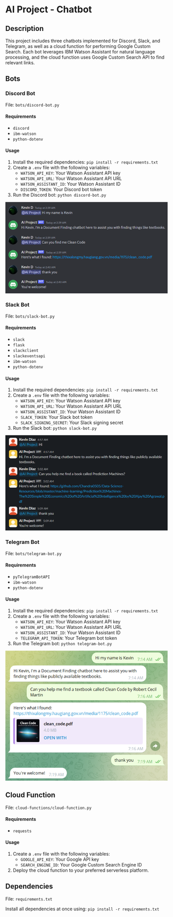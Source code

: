 # AI Project - Chatbot

## Description

This project includes three chatbots implemented for Discord, Slack, and Telegram, as well as a cloud function for performing Google Custom Search. Each bot leverages IBM Watson Assistant for natural language processing, and the cloud function uses Google Custom Search API to find relevant links.

## Bots

### Discord Bot

File: `bots/discord-bot.py`

#### Requirements

- `discord`
- `ibm-watson`
- `python-dotenv`

#### Usage

1. Install the required dependencies: `pip install -r requirements.txt`
2. Create a `.env` file with the following variables:
    - `WATSON_API_KEY`: Your Watson Assistant API key
    - `WATSON_API_URL`: Your Watson Assistant API URL
    - `WATSON_ASSISTANT_ID`: Your Watson Assistant ID
    - `DISCORD_TOKEN`: Your Discord bot token
3. Run the Discord bot: `python discord-bot.py`

![Discord Bot](public/screenshots/Screenshot_1.png)

### Slack Bot

File: `bots/slack-bot.py`

#### Requirements

- `slack`
- `flask`
- `slackclient`
- `slackeventsapi`
- `ibm-watson`
- `python-dotenv`

#### Usage

1. Install the required dependencies: `pip install -r requirements.txt`
2. Create a `.env` file with the following variables:
    - `WATSON_API_KEY`: Your Watson Assistant API key
    - `WATSON_API_URL`: Your Watson Assistant API URL
    - `WATSON_ASSISTANT_ID`: Your Watson Assistant ID
    - `SLACK_TOKEN`: Your Slack bot token
    - `SLACK_SIGNING_SECRET`: Your Slack signing secret
3. Run the Slack bot: `python slack-bot.py`

![Discord Bot](public/screenshots/Screenshot_2.png)

### Telegram Bot

File: `bots/telegram-bot.py`

#### Requirements

- `pyTelegramBotAPI`
- `ibm-watson`
- `python-dotenv`

#### Usage

1. Install the required dependencies: `pip install -r requirements.txt`
2. Create a `.env` file with the following variables:
    - `WATSON_API_KEY`: Your Watson Assistant API key
    - `WATSON_API_URL`: Your Watson Assistant API URL
    - `WATSON_ASSISTANT_ID`: Your Watson Assistant ID
    - `TELEGRAM_API_TOKEN`: Your Telegram bot token
3. Run the Telegram bot: `python telegram-bot.py`

![Discord Bot](public/screenshots/Screenshot_3.png)

## Cloud Function

File: `cloud-functions/cloud-function.py`

#### Requirements

- `requests`

#### Usage

1. Create a `.env` file with the following variables:
    - `GOOGLE_API_KEY`: Your Google API key
    - `SEARCH_ENGINE_ID`: Your Google Custom Search Engine ID
2. Deploy the cloud function to your preferred serverless platform.

## Dependencies

File: `requirements.txt`

Install all dependencies at once using: `pip install -r requirements.txt`

